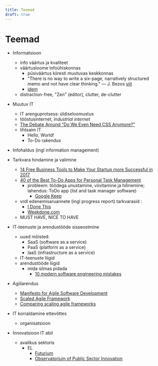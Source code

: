 ```yaml
---
title: Teemad
draft: true
---
```


# Teemad

- Informatsioon
  - info väärtus ja kvaliteet
  - väärtusloome infoühiskonnas
    - püsiväärtus kiiresti muutuvas keskkonnas
    - "There is no way to write a six-page, narratively structured memo and not have clear thinking." — J. Bezos [viit](http://blog.idonethis.com/jeff-bezos-self-discipline-writing/)
    - [idem](http://blog.idonethis.com/the-dullest-most-vital-skill-you-need-to-become-a/)
  - distraction-free, "Zen" (editor), clutter, de-clutter

- Muutuv IT
  - IT arenguprotsess: üldiseloomustus
  - tööstusinternet, _industrial internet_
  - [The Debate Around “Do We Even Need CSS Anymore?”](https://css-tricks.com/the-debate-around-do-we-even-need-css-anymore/)
  - lihtsaim IT
    - Hello, World!
    - To-Do rakendus

- Infohaldus (ingl information management)

- Tarkvara hindamine ja valimine
  - [14 Free Business Tools to Make Your Startup more Successful in 2017](http://www.huffingtonpost.com/kathleen-maloney/14-free-business-tools-to_b_13718746.html)
  - [40 of the Best To-Do Apps for Personal Task Management](https://zapier.com/blog/best-todo-list-apps/)
    - probleem: töödega unustamine, viivitamine ja hilinemine; lahendus: ToDo app (list and task manager software)
      - [Google Keep](https://www.google.com/keep/)
  - vrdl edenemisaruannete (ingl progress report) tarkvarasid :
    - [I Done This](https://home.idonethis.com/)
    - [Weekdone.com](https://weekdone.com/)   
  - MUST HAVE, NICE TO HAVE

- IT-teenuste ja arendustööde sisseostmine
  - uued mõisted:
    - SaaS (software as a service)
    - PaaS (platform as a service)
    - IaaS (infrastructure as a service)
  - IT-teenuste liigid
  - arendustööde liigid
    - mida silmas pidada
      - [10 modern software engineering mistakes](https://medium.com/@rdsubhas/10-modern-software-engineering-mistakes-bc67fbef4fc8#.624dxgpz1) 

- Agiilarendus
  - [Manifesto for Agile Software Development](http://agilemanifesto.org/)
  - [Scaled Agile Framework](http://www.scaledagileframework.com/)
  - [Comparing scaling agile frameworks](http://www.cio.com/article/2974436/agile-development/comparing-scaling-agile-frameworks.html)

- IT korraldamine ettevõttes
  - organisatsioon

- Innovatsioon IT abil
  - avalikus sektoris
    - EL
      - [Futurium](https://ec.europa.eu/futurium/en/egovernment4EU)
      - [Observatorium of Public Sector Innovation](https://www.oecd.org/governance/observatory-public-sector-innovation/)

